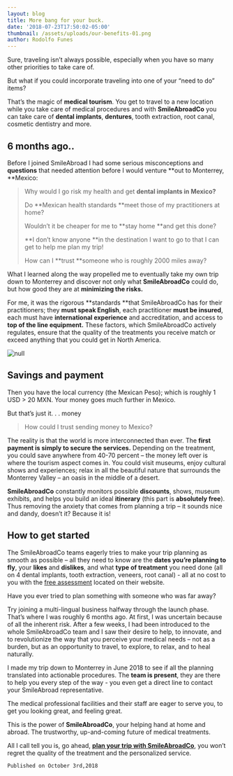 ```yaml
---
layout: blog
title: More bang for your buck.
date: '2018-07-23T17:50:02-05:00'
thumbnail: /assets/uploads/our-benefits-01.png
author: Rodolfo Funes
---
```

Sure, traveling isn’t always possible, especially when you have so many other priorities to take care of.

But what if you could incorporate traveling into one of your “need to do” items?

That’s the magic of **medical tourism**. You get to travel to a new location while you take care of medical procedures and with **SmileAbroadCo** you can take care of **dental implants**, **dentures**, tooth extraction, root canal, cosmetic dentistry and more.

## 6 months ago..

 Before I joined SmileAbroad I had some serious misconceptions and **questions** that needed attention before I would venture **out to Monterrey, **Mexico:

> Why would I go risk my health and get **dental implants in Mexico?**
>
> Do **Mexican health standards **meet those of my practitioners at home?
>
> Wouldn’t it be cheaper for me to **stay home **and get this done?
>
> **I don’t know anyone **in the destination I want to go to that I can get to help me plan my trip!
>
> How can I **trust **someone who is roughly 2000 miles away?

What I learned along the way propelled me to eventually take my own trip down to Monterrey and discover not only what **SmileAbroadCo** could do, but how good they are at **minimizing the risks.**

For me, it was the rigorous **standards **that SmileAbroadCo has for their practitioners; they **must speak English**, each practitioner **must be insured**, each must have **international experience** and accreditation, and access to **top of the line equipment.** These factors, which SmileAbroadCo actively regulates, ensure that the quality of the treatments you receive match or exceed anything that you could get in North America. 

![null](/assets/uploads/checklist-01.png)

## Savings and payment

Then you have the local currency (the Mexican Peso); which is roughly 1 USD > 20 MXN. Your money goes much further in Mexico. 

But that’s just it. . . money 

>  How could I trust sending money to Mexico? 

The reality is that the world is more interconnected than ever. The **first payment is simply to secure the services.** Depending on the treatment, you could save anywhere from 40-70 percent – the money left over is where the tourism aspect comes in. You could visit museums, enjoy cultural shows and experiences; relax in all the beautiful nature that surrounds the Monterrey Valley – an oasis in the middle of a desert. 

**SmileAbroadCo** constantly monitors possible **discounts**, shows, museum exhibits, and helps you build an ideal **itinerary** (this part is **absolutely free**). Thus removing the anxiety that comes from planning a trip – it sounds nice and dandy, doesn’t it? Because it is! 

## How to get started

The SmileAbroadCo teams eagerly tries to make your trip planning as smooth as possible – all they need to know are the **dates you’re planning to fly**, your **likes** and **dislikes**, and what **type of treatment** you need done (all on 4 dental implants, tooth extraction, veneers, root canal) - all at no cost to you with the [free assessment](http://nissimdev--neighbor-health.netlify.com/get-started) located on their website.

Have you ever tried to plan something with someone who was far away?

Try joining a multi-lingual business halfway through the launch phase. That’s where I was roughly 6 months ago.  At first, I was uncertain because of all the inherent risk. After a few weeks, I had been introduced to the whole SmileAbroadCo team and I saw their desire to help, to innovate, and to revolutionize the way that you perceive your medical needs – not as a burden, but as an opportunity to travel, to explore, to relax, and to heal naturally. 

I made my trip down to Monterrey in June 2018 to see if all the planning translated into actionable procedures. The **team is present**, they are there to help you every step of the way - you even get a direct line to contact your SmileAbroad representative.

The medical professional facilities and their staff are eager to serve you, to get you looking great, and feeling great.

This is the power of **SmileAbroadCo**, your helping hand at home and abroad. The trustworthy, up-and-coming future of medical treatments.

All I call tell you is, go ahead, [**plan your trip with SmileAbroadCo**](http://nissimdev--neighbor-health.netlify.com/get-started), you won’t regret the quality of the treatment and the personalized service. 

```
Published on October 3rd,2018
```

